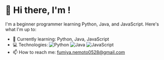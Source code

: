 # 👋 Hi there, I'm <YourName>!
I'm a beginner programmer learning Python, Java, and JavaScript. Here's what I'm up to:

- 🌱 Currently learning: Python, Java, JavaScript
- 💻 Technologies: ![Python](https://img.shields.io/badge/-Python-3776AB?style=flat&logo=python&logoColor=white) ![Java](https://img.shields.io/badge/-Java-007396?style=flat&logo=java&logoColor=white) ![JavaScript](https://img.shields.io/badge/-JavaScript-F7DF1E?style=flat&logo=javascript&logoColor=black)
- 📫 How to reach me: fumiya.nemoto0528@gmail.com
